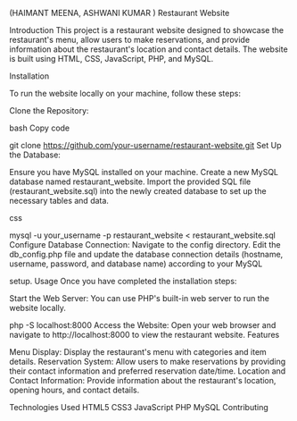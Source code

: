 (HAIMANT MEENA, ASHWANI KUMAR )
Restaurant Website

Introduction
This project is a restaurant website designed to showcase the restaurant's menu, allow users to make reservations, and provide information about the restaurant's location and contact details. The website is built using HTML, CSS, JavaScript, PHP, and MySQL.

Installation

To run the website locally on your machine, follow these steps:

Clone the Repository:

bash
Copy code

git clone https://github.com/your-username/restaurant-website.git
Set Up the Database:

Ensure you have MySQL installed on your machine.
Create a new MySQL database named restaurant_website.
Import the provided SQL file (restaurant_website.sql) into the newly created database to set up the necessary tables and data.

css

mysql -u your_username -p restaurant_website < restaurant_website.sql
Configure Database Connection:
Navigate to the config directory.
Edit the db_config.php file and update the database connection details (hostname, username, password, and database name) according to your MySQL 

setup.
Usage
Once you have completed the installation steps:

Start the Web Server:
You can use PHP's built-in web server to run the website locally.

php -S localhost:8000
Access the Website:
Open your web browser and navigate to http://localhost:8000 to view the restaurant website.
Features

Menu Display: Display the restaurant's menu with categories and item details.
Reservation System: Allow users to make reservations by providing their contact information and preferred reservation date/time.
Location and Contact Information: Provide information about the restaurant's location, opening hours, and contact details.

Technologies Used
HTML5
CSS3
JavaScript
PHP
MySQL
Contributing

